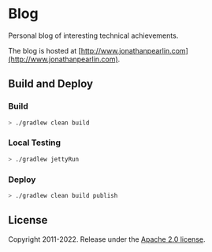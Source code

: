 # Blog

Personal blog of interesting technical achievements.

The blog is hosted at [http://www.jonathanpearlin.com](http://www.jonathanpearlin.com).

## Build and Deploy

### Build

```sh
> ./gradlew clean build
```

### Local Testing

```sh
> ./gradlew jettyRun
```

### Deploy

```sh
> ./gradlew clean build publish
```

## License

Copyright 2011-2022.  Release under the [Apache 2.0 license](LICENSE).